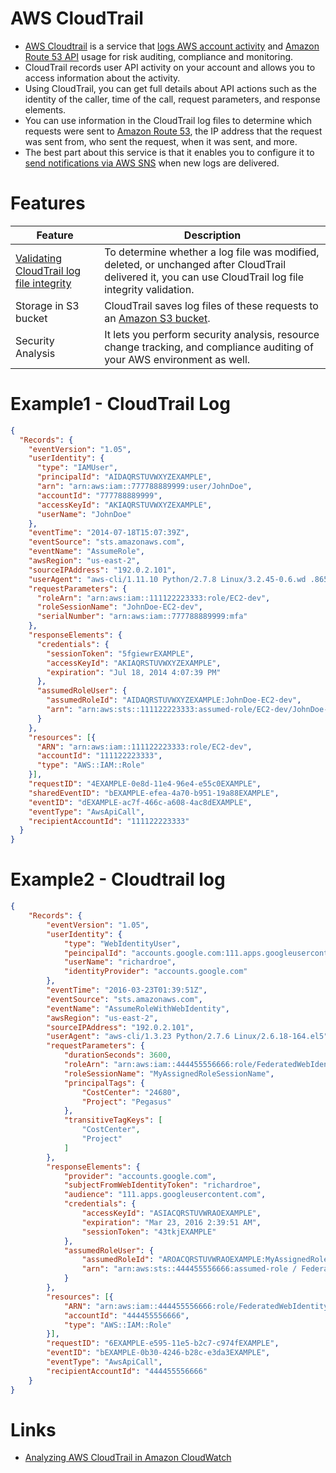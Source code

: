 
# AWS CloudTrail
- [AWS Cloudtrail](https://docs.aws.amazon.com/awscloudtrail/latest/userguide/cloudtrail-user-guide.html) is a service that [logs AWS account activity](../2_SecurityAndIdentityServices/1_IdentityServices) and [Amazon Route 53 API](../1_NetworkingAndContentDelivery/1_EdgeNetworking/AmazonRoute53/Readme.md) usage for risk auditing, compliance and monitoring.
- CloudTrail records user API activity on your account and allows you to access information about the activity.
- Using CloudTrail, you can get full details about API actions such as the identity of the caller, time of the call, request parameters, and response elements.
- You can use information in the CloudTrail log files to determine which requests were sent to [Amazon Route 53](../1_NetworkingAndContentDelivery/1_EdgeNetworking/AmazonRoute53/Readme.md), the IP address that the request was sent from, who sent the request, when it was sent, and more.
- The best part about this service is that it enables you to configure it to [send notifications via AWS SNS](../5_MessageBrokerServices/AmazonSNS.md) when new logs are delivered.

# Features

| Feature                                                                                                                                          | Description                                                                                                                                              |
|--------------------------------------------------------------------------------------------------------------------------------------------------|----------------------------------------------------------------------------------------------------------------------------------------------------------|
| [Validating CloudTrail log file integrity](https://docs.aws.amazon.com/awscloudtrail/latest/userguide/cloudtrail-log-file-validation-intro.html) | To determine whether a log file was modified, deleted, or unchanged after CloudTrail delivered it, you can use CloudTrail log file integrity validation. |
| Storage in S3 bucket                                                                                                                             | CloudTrail saves log files of these requests to an [Amazon S3 bucket](../7_StorageServices/3_ObjectStorageS3/Readme.md).                                 |
| Security Analysis                                                                                                                                | It lets you perform security analysis, resource change tracking, and compliance auditing of your AWS environment as well.                                |

# Example1 - CloudTrail Log

````json
{
  "Records": {
    "eventVersion": "1.05",
    "userIdentity": {
      "type": "IAMUser",
      "principalId": "AIDAQRSTUVWXYZEXAMPLE",
      "arn": "arn:aws:iam::777788889999:user/JohnDoe",
      "accountId": "777788889999",
      "accessKeyId": "AKIAQRSTUVWXYZEXAMPLE",
      "userName": "JohnDoe"
    },
    "eventTime": "2014-07-18T15:07:39Z",
    "eventSource": "sts.amazonaws.com",
    "eventName": "AssumeRole",
    "awsRegion": "us-east-2",
    "sourceIPAddress": "192.0.2.101",
    "userAgent": "aws-cli/1.11.10 Python/2.7.8 Linux/3.2.45-0.6.wd .865 .49 .315.metal1.x86_64 botocore / 1.4 .67 ",
    "requestParameters": {
      "roleArn": "arn:aws:iam::111122223333:role/EC2-dev",
      "roleSessionName": "JohnDoe-EC2-dev",
      "serialNumber": "arn:aws:iam::777788889999:mfa"
    },
    "responseElements": {
      "credentials": {
        "sessionToken": "5fgiewrEXAMPLE",
        "accessKeyId": "AKIAQRSTUVWXYZEXAMPLE",
        "expiration": "Jul 18, 2014 4:07:39 PM"
      },
      "assumedRoleUser": {
        "assumedRoleId": "AIDAQRSTUVWXYZEXAMPLE:JohnDoe-EC2-dev",
        "arn": "arn:aws:sts::111122223333:assumed-role/EC2-dev/JohnDoe-EC2-dev"
      }
    },
    "resources": [{
      "ARN": "arn:aws:iam::111122223333:role/EC2-dev",
      "accountId": "111122223333",
      "type": "AWS::IAM::Role"
    }],
    "requestID": "4EXAMPLE-0e8d-11e4-96e4-e55c0EXAMPLE",
    "sharedEventID": "bEXAMPLE-efea-4a70-b951-19a88EXAMPLE",
    "eventID": "dEXAMPLE-ac7f-466c-a608-4ac8dEXAMPLE",
    "eventType": "AwsApiCall",
    "recipientAccountId": "111122223333"
  }
}
````

# Example2 - Cloudtrail log

````json
{
	"Records": {
		"eventVersion": "1.05",
		"userIdentity": {
			"type": "WebIdentityUser",
			"peincipalId": "accounts.google.com:111.apps.googleusercontent.com:richardroe",
			"userName": "richardroe",
			"identityProvider": "accounts.google.com"
		},
		"eventTime": "2016-03-23T01:39:51Z",
		"eventSource": "sts.amazonaws.com",
		"eventName": "AssumeRoleWithWebIdentity",
		"awsRegion": "us-east-2",
		"sourceIPAddress": "192.0.2.101",
		"userAgent": "aws-cli/1.3.23 Python/2.7.6 Linux/2.6.18-164.el5",
		"requestParameters": {
			"durationSeconds": 3600,
			"roleArn": "arn:aws:iam::444455556666:role/FederatedWebIdentityRole",
			"roleSessionName": "MyAssignedRoleSessionName",
			"principalTags": {
				"CostCenter": "24680",
				"Project": "Pegasus"
			},
			"transitiveTagKeys": [
				"CostCenter",
				"Project"
			]
		},
		"responseElements": {
			"provider": "accounts.google.com",
			"subjectFromWebIdentityToken": "richardroe",
			"audience": "111.apps.googleusercontent.com",
			"credentials": {
				"accessKeyId": "ASIACQRSTUVWRAOEXAMPLE",
				"expiration": "Mar 23, 2016 2:39:51 AM",
				"sessionToken": "43tkjEXAMPLE"
			},
			"assumedRoleUser": {
				"assumedRoleId": "AROACQRSTUVWRAOEXAMPLE:MyAssignedRoleSessionName",
				"arn": "arn:aws:sts::444455556666:assumed-role / FederatedWebIdentityRole / MyAssignedRoleSessionName "
			}
		},
		"resources": [{
			"ARN": "arn:aws:iam::444455556666:role/FederatedWebIdentityRole",
			"accountId": "444455556666",
			"type": "AWS::IAM::Role"
		}],
		"requestID": "6EXAMPLE-e595-11e5-b2c7-c974fEXAMPLE",
		"eventID": "bEXAMPLE-0b30-4246-b28c-e3da3EXAMPLE",
		"eventType": "AwsApiCall",
		"recipientAccountId": "444455556666"
	}
}
````

# Links
- [Analyzing AWS CloudTrail in Amazon CloudWatch](https://aws.amazon.com/blogs/mt/analyzing-cloudtrail-in-cloudwatch/)